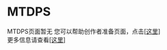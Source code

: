 # MTDPS
MTDPS页面暂无
您可以帮助创作者准备页面，点击[[这里]](https://jq.qq.com/?_wv=1027&k=5P72aQP)\
更多信息请查看[[这里]](https://discord.gg/7STnTGy)
